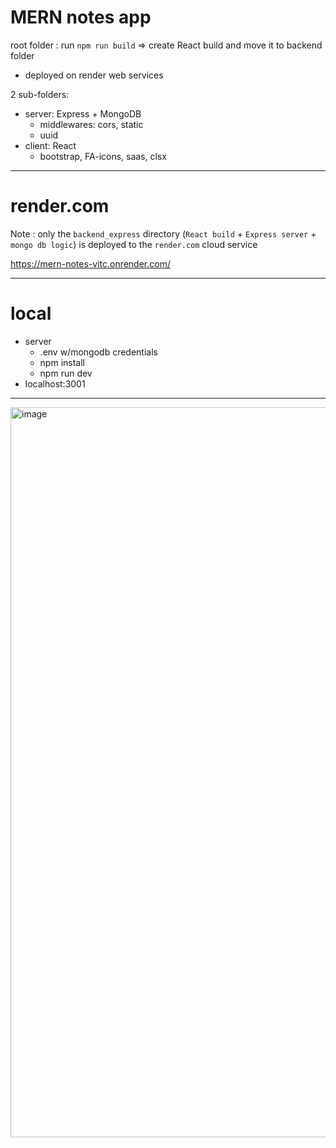 # MERN notes app 

root folder : run `npm run build` => create React build and move it to backend folder

- deployed on render web services

2 sub-folders:
- server: Express +  MongoDB 
  + middlewares: cors, static 
  + uuid 
- client: React
  + bootstrap, FA-icons, saas, clsx

----
# render.com

Note : only the `backend_express` directory (`React build` + `Express server` + `mongo db logic`) is deployed to the `render.com` cloud service

https://mern-notes-vitc.onrender.com/

----
# local
- server
  + .env w/mongodb credentials
  + npm install
  + npm run dev
- localhost:3001
----

<img width="1168" alt="image" src="https://user-images.githubusercontent.com/99029880/220647119-8287980e-24b1-4c07-a25d-3e6dd509da19.png">

